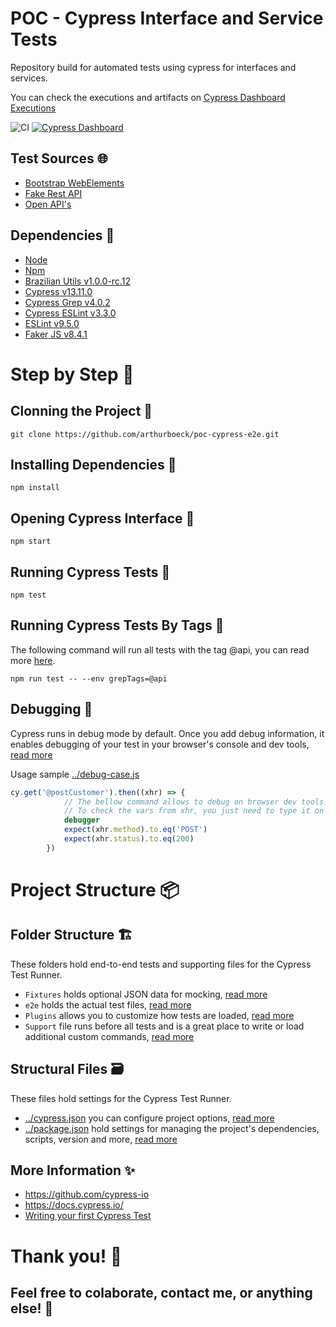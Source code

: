 # POC - Cypress Interface and Service Tests

Repository build for automated tests using cypress for interfaces and services.

You can check the executions and artifacts on [Cypress Dashboard Executions](https://dashboard.cypress.io/projects/fnss6o/runs)

![CI](https://github.com/arthurboeck/poc-cypress-e2e/workflows/CI/badge.svg?branch=master)
[![Cypress Dashboard][dashboard badge]][dashboard url]

## Test Sources :globe_with_meridians:

- [Bootstrap WebElements](https://www.grocerycrud.com/v1.x/demo/bootstrap_theme_v4)
- [Fake Rest API](https://fakerestapi.azurewebsites.net/)
- [Open API's](https://any-api.com/)

## Dependencies :wrench:

- [Node](https://nodejs.org/en/docs/)
- [Npm](https://docs.npmjs.com/)
- [Brazilian Utils v1.0.0-rc.12](https://brazilian-utils.com.br/#/getting-started)
- [Cypress v13.11.0](https://docs.cypress.io/guides/getting-started/installing-cypress.html)
- [Cypress Grep v4.0.2](https://github.com/cypress-io/cypress/tree/develop/npm/grep)
- [Cypress ESLint v3.3.0](https://github.com/cypress-io/eslint-plugin-cypress)
- [ESLint v9.5.0](https://eslint.org/docs/latest/use/getting-started)
- [Faker JS v8.4.1](https://github.com/faker-js/faker)

# Step by Step :pencil:

## Clonning the Project :art:

```shell
git clone https://github.com/arthurboeck/poc-cypress-e2e.git
```

## Installing Dependencies :pushpin:

```shell
npm install
```

## Opening Cypress Interface :dizzy:

```shell
npm start
```

## Running Cypress Tests :rocket:

```shell
npm test
```

## Running Cypress Tests By Tags :rocket:

The following command will run all tests with the tag @api, you can read more [here](https://github.com/cypress-io/cypress/tree/develop/npm/grep#filter-with-tags).

```shell
npm run test -- --env grepTags=@api
```

## Debugging :bug:

Cypress runs in debug mode by default. Once you add debug information, it enables debugging of your test in your browser's console and dev tools, [read more](https://docs.cypress.io/guides/guides/debugging.html)

Usage sample [../debug-case.js](https://github.com/arthurboeck/poc-cypress-e2e/blob/master/cypress/e2e/interface/debug-case.cy.js)

```JavaScript
cy.get('@postCustomer').then((xhr) => {
            // The bellow command allows to debug on browser dev tools.
            // To check the vars from xhr, you just need to type it on browser console.
            debugger
            expect(xhr.method).to.eq('POST')
            expect(xhr.status).to.eq(200)
        })
```

# Project Structure :package:

## Folder Structure :building_construction:

These folders hold end-to-end tests and supporting files for the Cypress Test Runner.

- `Fixtures` holds optional JSON data for mocking, [read more](https://docs.cypress.io/api/commands/fixture.html)
- `e2e` holds the actual test files, [read more](https://docs.cypress.io/guides/core-concepts/writing-and-organizing-tests.html#Folder-Structure)
- `Plugins` allows you to customize how tests are loaded, [read more](https://docs.cypress.io/plugins/index.html)
- `Support` file runs before all tests and is a great place to write or load additional custom commands, [read more](https://docs.cypress.io/guides/core-concepts/writing-and-organizing-tests.html#Support-file)

## Structural Files :card_file_box:

These files hold settings for the Cypress Test Runner.

- [../cypress.json](https://github.com/arthurboeck/poc-cypress-e2e/blob/master/cypress,config.js) you can configure project options, [read more](https://docs.cypress.io/guides/references/configuration.html#Options)
- [../package.json](https://github.com/arthurboeck/poc-cypress-e2e/blob/master/package.json) hold settings for managing the project's dependencies, scripts, version and more, [read more](https://dev.to/easybuoy/understanding-the-package-json-file-3fdg)

## More Information :sparkles:

- https://github.com/cypress-io
- https://docs.cypress.io/
- [Writing your first Cypress Test](https://docs.cypress.io/guides/getting-started/writing-your-first-test.html)

# Thank you! :beers:

## Feel free to colaborate, contact me, or anything else! :tada:

[dashboard badge]: https://img.shields.io/badge/cypress-dashboard-brightgreen.svg
[dashboard url]: https://dashboard.cypress.io/projects/fnss6o/runs
